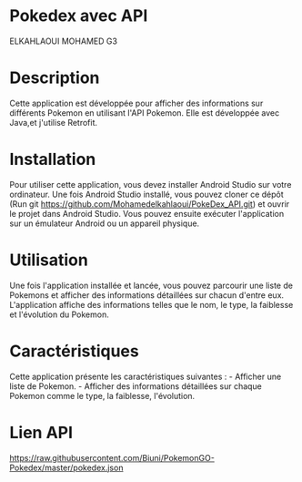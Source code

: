 # Pokedex avec API

ELKAHLAOUI MOHAMED G3

# Description
Cette application est développée pour afficher des informations sur différents Pokemon en utilisant l'API Pokemon. Elle est développée avec Java,et j'utilise Retrofit.

# Installation
Pour utiliser cette application, vous devez installer Android Studio sur votre ordinateur. Une fois Android Studio installé, vous pouvez cloner ce dépôt (Run git  https://github.com/Mohamedelkahlaoui/PokeDex_API.git) et ouvrir le projet dans Android Studio. Vous pouvez ensuite exécuter l'application sur un émulateur Android ou un appareil physique.

# Utilisation
Une fois l'application installée et lancée, vous pouvez parcourir une liste de Pokemons et afficher des informations détaillées sur chacun d'entre eux. L'application affiche des informations telles que le nom, le type, la faiblesse et l'évolution du Pokemon.

# Caractéristiques
Cette application présente les caractéristiques suivantes :
    - Afficher une liste de Pokemon.
    - Afficher des informations détaillées sur chaque Pokemon comme le type, la faiblesse, l'évolution.
 
 # Lien API
 https://raw.githubusercontent.com/Biuni/PokemonGO-Pokedex/master/pokedex.json
